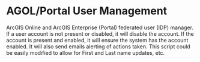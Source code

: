 # AGOL/Portal User Management
ArcGIS Online and ArcGIS Enterprise (Portal) federated user (IDP) manager. If a user account is not present or disabled, it will disable the account. If the account is present and enabled, it will ensure the system has the account enabled. It will also send emails alerting of actions taken. This script could be easily modified to allow for First and Last name updates, etc.
